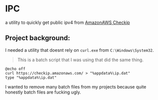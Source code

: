 # IPC

a utility to quickly get public ipv4 from [AmazonAWS Checkip](https://checkip.amazonaws.com)

## Project background:
I needed a utility that doesnt rely on `curl.exe` from `C:\Windows\System32`.

>This is a batch script that I was using that did the same thing.
```batch
@echo off
curl https://checkip.amazonaws.com/ > "%appdata%\ip.dat"
type "%appdata%\ip.dat"
```
I wanted to remove many batch files from my projects because quite honestly batch files are fucking ugly.
